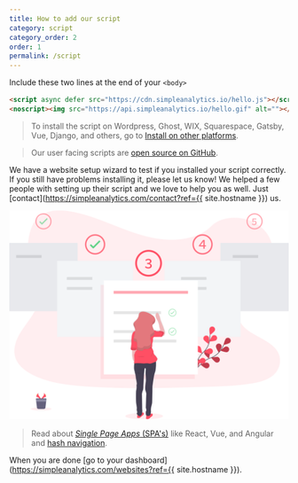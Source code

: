 ```yaml
---
title: How to add our script
category: script
category_order: 2
order: 1
permalink: /script
---
```


Include these two lines at the end of your `<body>`

<!-- prettier-ignore -->
```html
<script async defer src="https://cdn.simpleanalytics.io/hello.js"></script>
<noscript><img src="https://api.simpleanalytics.io/hello.gif" alt=""></noscript>
```

> To install the script on Wordpress, Ghost, WIX, Squarespace, Gatsby, Vue, Django, and others, go to [Install on other platforms](/install-on-other-platforms).

> Our user facing scripts are [open source on GitHub](https://github.com/simpleanalytics/scripts).

We have a website setup wizard to test if you installed your script correctly. If you still have problems installing it, please let us know! We helped a few people with setting up their script and we love to help you as well. Just [contact](https://simpleanalytics.com/contact?ref={{ site.hostname }}) us.

<img class="undraw-svg" src="/images/undraw_setup_wizard.svg" alt="">

> Read about [_Single Page Apps_ (SPA's)](/trigger-custom-page-views) like React, Vue, and Angular and [hash navigation](/hash-mode).

When you are done [go to your dashboard](https://simpleanalytics.com/websites?ref={{ site.hostname }}).

